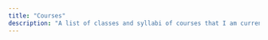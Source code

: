```yaml
---
title: "Courses"
description: "A list of classes and syllabi of courses that I am currently teaching"
---
```

